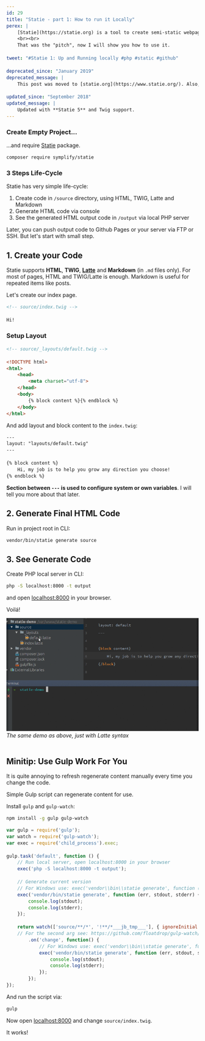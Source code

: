 ```yaml
---
id: 29
title: "Statie - part 1: How to run it Locally"
perex: |
    [Statie](https://statie.org) is a tool to create semi-static webpages. It allows you to host your website on Github for free. Event with own domain and https. It was created in late 2016 based on [Scuplin](https://github.com/sculpin/sculpin) and its major feature is simplicity.
    <br><br>
    That was the "pitch", now I will show you how to use it.

tweet: "#Statie 1: Up and Running locally #php #static #github"

deprecated_since: "January 2019"
deprecated_message: |
    This post was moved to [statie.org](https://www.statie.org/). Also, **it's better to [use `vendor/bin/statie init` command](/blog/2019/01/07/how-to-create-your-first-php-twig-static-website-under-2-minutes-with-statie/) now** + `gulp`.

updated_since: "September 2018"
updated_message: |
    Updated with **Statie 5** and Twig support.
---
```


### Create Empty Project...

...and require [Statie](https://github.com/Symplify/Statie) package.

```bash
composer require symplify/statie
```

### 3 Steps Life-Cycle

Statie has very simple life-cycle:

1. Create code in `/source` directory, using HTML, TWIG, Latte and Markdown
2. Generate HTML code via console
3. See the generated HTML output code in `/output` via local PHP server

Later, you can push output code to Github Pages or your server via FTP or SSH. But let's start with small step.


## 1. Create your Code

Statie supports **HTML**, **TWIG**, **[Latte](https://github.com/nette/latte)** and **Markdown** (in `.md` files only). For most of pages, HTML and TWIG/Latte is enough. Markdown is useful for repeated items like posts.

Let's create our index page.

```html
<!-- source/index.twig -->

Hi!
```

### Setup Layout

```html
<!-- source/_layouts/default.twig -->

<!DOCTYPE html>
<html>
    <head>
        <meta charset="utf-8">
    </head>
    <body>
        {% block content %}{% endblock %}
    </body>
</html>
```

And add layout and block content to the `index.twig`:

```html
---
layout: "layouts/default.twig"
---

{% block content %}
    Hi, my job is to help you grow any direction you choose!
{% endblock %}
```

**Section between `---` is used to configure system or own variables**. I will tell you more about that later.

## 2. Generate Final HTML Code

Run in project root in CLI:

```bash
vendor/bin/statie generate source
```

## 3. See Generate Code

Create PHP local server in CLI:

```bash
php -S localhost:8000 -t output
```

and open [localhost:8000](https://localhost:8000) in your browser.

Voilá!

<div class="text-center">
    <img src="/assets/images/posts/2017/statie-1/statie-cycle.gif">
    <br>
    <em>The same demo as above, just with Latte syntax</em>
</div>

<br>

## Minitip: Use Gulp Work For You

It is quite annoying to refresh regenerate content manually every time you change the code.

Simple Gulp script can regenerate content for use.

Install `gulp` and `gulp-watch`:

```bash
npm install -g gulp gulp-watch
```

```javascript
var gulp = require('gulp');
var watch = require('gulp-watch');
var exec = require('child_process').exec;

gulp.task('default', function () {
    // Run local server, open localhost:8000 in your browser
    exec('php -S localhost:8000 -t output');

    // Generate current version
    // For Windows use: exec('vendor\\bin\\statie generate', function (err, stdout, stderr) {
    exec('vendor/bin/statie generate', function (err, stdout, stderr) {
        console.log(stdout);
        console.log(stderr);
    });

    return watch(['source/**/*', '!**/*___jb_tmp___'], { ignoreInitial: false })
    // For the second arg see: https://github.com/floatdrop/gulp-watch/issues/242#issuecomment-230209702
        .on('change', function() {
            // For Windows use: exec('vendor\\bin\\statie generate', function (err, stdout, stderr) {
            exec('vendor/bin/statie generate', function (err, stdout, stderr) {
                console.log(stdout);
                console.log(stderr);
            });
        });
});
```

And run the script via:

```bash
gulp
```

Now open [localhost:8000](http://localhost:8000) and change `source/index.twig`.

It works!
